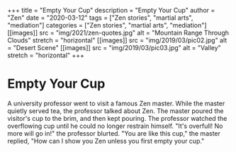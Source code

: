+++
title = "Empty Your Cup"
description = "Empty Your Cup"
author = "Zen"
date = "2020-03-12"
tags = ["Zen  stories", "martial arts", "mediation"]
categories = ["Zen stories", "martial arts", "mediation"]
[[images]]
  src = "img/2021/zen-quotes.jpg"
  alt = "Mountain Range Through Clouds"
  stretch = "horizontal"
[[images]]
  src = "img/2019/03/pic02.jpg"
  alt = "Desert Scene"
[[images]]
  src = "img/2019/03/pic03.jpg"
  alt = "Valley"
  stretch = "horizontal"
+++


# Empty Your Cup

A university professor went to visit a famous Zen master. While the master quietly served tea, the professor talked about Zen. The master poured the visitor's cup to the brim, and then kept pouring. The professor watched the overflowing cup until he could no longer restrain himself. "It's overfull! No more will go in!" the professor blurted. "You are like this cup," the master replied, "How can I show you Zen unless you first empty your cup."


